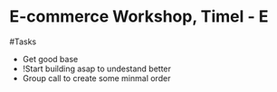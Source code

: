 # E-commerce Workshop, Timel - E

#Tasks
- Get good base
- !Start building asap to undestand better
- Group call to create some minmal order
